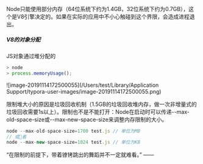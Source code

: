 Node只能使用部分内存（64位系统下约为1.4GB，32位系统下约为0.7GB），这个是V8引擎决定的。如果在实际的应用中不小心触碰到这个界限，会造成进程退出。



##### V8的对象分配

JS对象通过堆分配的

```js
> node
> process.memoryUsage();
```

![image-20191114172500055](/Users/test/Library/Application Support/typora-user-images/image-20191114172500055.png)

限制堆大小的原因是垃圾回收机制（1.5GB的垃圾回收堆内存，做一次非增量式的垃圾回收需要1s以上）。限制也不是不能打开：Node在启动时可以传递--max-old-space-size或--max-new-space-size来调整内存限制的大小。

```js
node --max-old-space-size=1700 test.js // 单位为MB 
// 或􏺭者
node --max-new-space-size=1024 test.js // 单位为KB
```



“在限制的前提下，带着镣铐跳出的舞蹈并不一定就难看。” ——

























